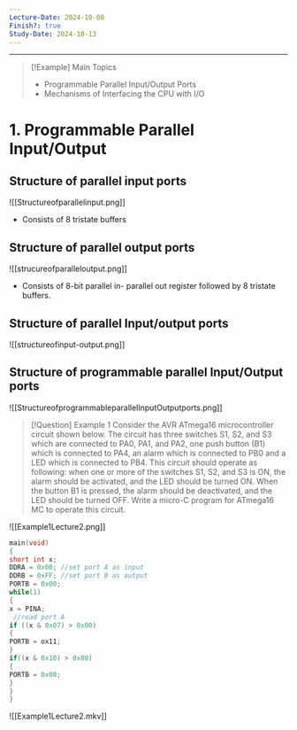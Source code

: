 ```yaml
---
Lecture-Date: 2024-10-08
Finish?: true
Study-Date: 2024-10-13
---
```

---
>[!Example] Main Topics
> - Programmable Parallel Input/Output Ports
> - Mechanisms of Interfacing the CPU with I/O 

# 1. Programmable Parallel Input/Output


## Structure of parallel input ports 

![[Structureofparallelinput.png]]

- Consists of 8  tristate buffers 

## Structure of parallel output ports 

![[strucureofparalleloutput.png]]

- Consists of 8-bit parallel in- parallel out register followed by 8 tristate buffers.

## Structure of parallel Input/output ports 

![[structureofinput-output.png]]


## Structure of programmable parallel Input/Output ports 

![[StructureofprogrammableparallelInputOutputports.png]]


>[!Question] Example 1
> Consider the AVR ATmega16 microcontroller circuit shown below. The circuit
has three switches S1, S2, and S3 which are connected to PA0, PA1, and PA2,
one push button (B1) which is connected to PA4, an alarm which is connected
to PB0 and a LED which is connected to PB4. This circuit should operate as
following: when one or more of the switches S1, S2, and S3 is ON, the alarm
should be activated, and the LED should be turned ON. When the button B1 is
pressed, the alarm should be deactivated, and the LED should be turned OFF.
Write a micro-C program for ATmega16 MC to operate this circuit.


![[Example1Lecture2.png]]

```c
main(void)
{
short int x;
DDRA = 0x00; //set port A as input
DDRB = 0xFF; //set port B as output
PORTB = 0x00;
while(1)
{
x = PINA;
 //read port A
if ((x & 0x07) > 0x00)
{
PORTB = ox11;
}
if((x & 0x10) > 0x00)
{
PORTB = 0x00;
}
}
}
```

![[Example1Lecture2.mkv]]

